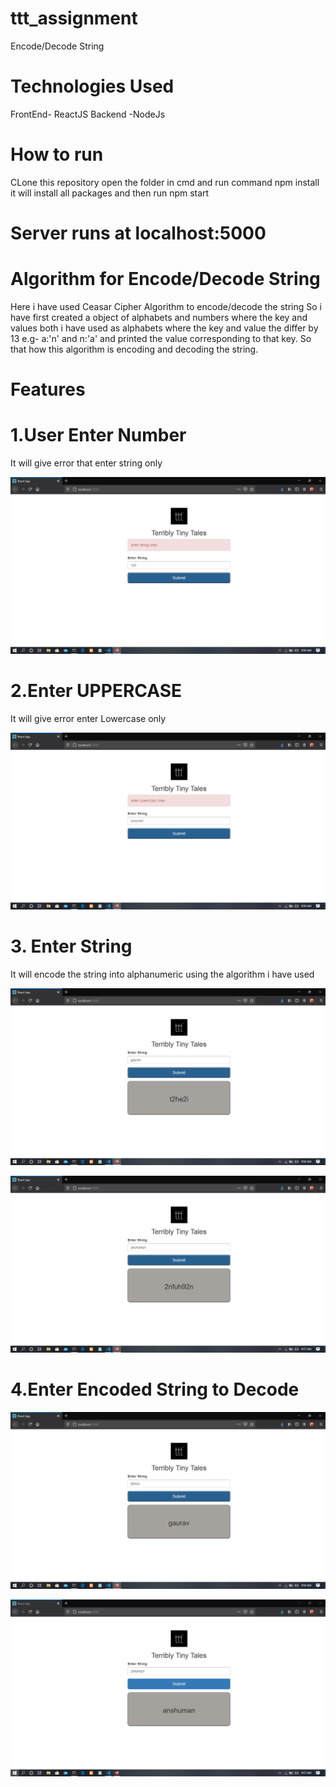 # ttt_assignment
Encode/Decode String

# Technologies Used

FrontEnd- ReactJS
Backend -NodeJs

# How to run
CLone this repository open the folder in cmd and run command npm install it will install all packages and then run npm start

# Server runs at localhost:5000

# Algorithm for Encode/Decode String
Here i have used Ceasar Cipher Algorithm to encode/decode the string
So i have first created a object of alphabets and numbers where the key and values both i have used as alphabets where the key and value the differ by 13
e.g- a:'n' and n:'a' and printed the value corresponding to that key. So that how this algorithm is encoding and decoding the string.

# Features
# 1.User Enter Number 
It will give error that enter string only

![Test Image 1](https://github.com/Gauravsunil/ttt_assignment/blob/master/screenshots/Screenshot%20(149).png)


# 2.Enter UPPERCASE
It will give error enter Lowercase only

![Test Image 2](https://github.com/Gauravsunil/ttt_assignment/blob/master/screenshots/Screenshot%20(150).png)

# 3. Enter String
It will encode the string into alphanumeric using the algorithm i  have used

![Test Image 3](https://github.com/Gauravsunil/ttt_assignment/blob/master/screenshots/Screenshot%20(144).png)

![Test Image 4](https://github.com/Gauravsunil/ttt_assignment/blob/master/screenshots/Screenshot%20(146).png)


# 4.Enter Encoded String to Decode

![Test Image 5](https://github.com/Gauravsunil/ttt_assignment/blob/master/screenshots/Screenshot%20(145).png)

![Test Image 6](https://github.com/Gauravsunil/ttt_assignment/blob/master/screenshots/Screenshot%20(148).png)
